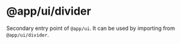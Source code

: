 # @app/ui/divider

Secondary entry point of `@app/ui`. It can be used by importing from `@app/ui/divider`.

